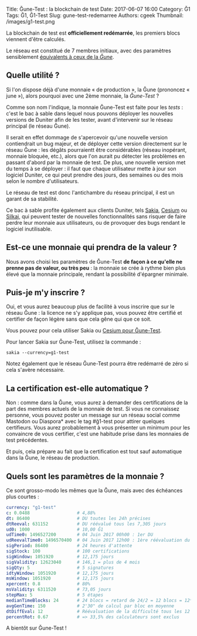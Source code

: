 Title: Ğune-Test : la blockchain de test
Date: 2017-06-07 16:00
Category: Ğ1
Tags: Ğ1, Ğ1-Test
Slug: gune-test-redemarree
Authors: cgeek
Thumbnail: /images/g1-test.png

La blockchain de test est **officiellement redémarrée**, les premiers blocs viennent d'être calculés.

Le réseau est constitué de 7 membres initiaux, avec des paramètres sensiblement [équivalents à ceux de la *Ğune*](/g1-go).

## Quelle utilité ?

Si l'on dispose déjà d'une monnaie « de production », la Ğune (prononcez « june »), alors pourquoi avec une 2ème monnaie, la *Ğune-Test* ?

Comme son nom l'indique, la monnaie Ğune-Test est faite pour les *tests* : c'est le bac à sable dans lequel nous pouvons déployer les nouvelles versions de Duniter afin de les tester, avant d'intervenir sur le réseau principal (le réseau Ğune).

Il serait en effet dommage de s'apercevoir qu'une nouvelle version contiendrait un bug majeur, et de déployer cette version directement sur le réseau Ğune : les dégâts pourraientt être considérables (réseau inopérant, monnaie bloquée, etc.), alors que l'on aurait pu détecter les problèmes en passant d'abord par la monnaie de test. De plus, une nouvelle version met du temps à se déployer : il faut que chaque utilisateur mette à jour son logiciel Duniter, ce qui peut prendre des jours, des semaines ou des mois selon le nombre d'utilisateurs.

Le réseau de test est donc l'antichambre du réseau principal, il est un garant de sa stabilité.

Ce bac à sable profite également aux clients Duniter, tels [Sakia](http://sakia-wallet.org/), [Cesium](https://github.com/duniter/cesium) ou [Silkaj](https://github.com/duniter/silkaj), qui peuvent tester de nouvelles fonctionnalités sans risquer de faire perdre leur monnaie aux utilisateurs, ou de provoquer des bugs rendant le logiciel inutilisable.

## Est-ce une monnaie qui prendra de la valeur ?

Nous avons choisi les paramètres de Ğune-Test **de façon à ce qu'elle ne prenne pas de valeur, ou très peu** : la monnaie se crée à rythme bien plus élevé que la monnaie principale, rendant la possibilité d'épargner minimale.

## Puis-je m'y inscrire ?

Oui, et vous aurez beaucoup plus de facilité à vous inscrire que sur le réseau Ğune : la licence ne s'y applique pas, vous pouvez être certifié et certifier de façon légère sans que cela gêne qui que ce soit.
 
Vous pouvez pour cela utiliser Sakia ou [Cesium pour Ğune-Test](https://g1-test.duniter.org/cesium).

Pour lancer Sakia sur Ğune-Test, utilisez la commande :

    sakia --currency=g1-test
 
Notez également que le réseau Ğune-Test pourra être redémarré de zéro si cela s'avère nécessaire.

## La certification est-elle automatique ?

Non : comme dans la Ğune, vous aurez à demander des certifications de la part des membres actuels de la monnaie de test. Si vous ne connaissez personne, vous pouvez poster un message sur un réseau social comme Mastodon ou Diaspora* avec le tag #ğ1-test pour attirer quelques certifieurs. Vous aurez probablement à vous présenter un minimum pour les convaincre de vous certifier, c'est une habitude prise dans les monnaies de test précédentes.

Et puis, cela prépare au fait que la certification est tout sauf automatique dans la Ğune, le réseau de production.

## Quels sont les paramètres de la monnaie ?

Ce sont grosso-modo les mêmes que la Ğune, mais avec des échéances plus courtes :

```yaml
currency: "g1-test"
c: 0.0488                  # 4,88%
dt: 86400                  # DU toutes les 24h précises
dtReeval: 631152           # DU réévalué tous les 7,305 jours
ud0: 1000                  # 10,00 Ğ1
udTime0: 1496527200        # 04 Juin 2017 00h00 : 1er DU
udReevalTime0: 1496570400  # 04 Juin 2017 12h00 : 1ère réévaluation du DU
sigPeriod: 86400           # 24 heures d'attente
sigStock: 100              # 100 certifications
sigWindow: 1051920         # 12,175 jours
sigValidity: 12623040      # 146,1 = plus de 4 mois
sigQty: 5                  # 5 signatures
idtyWindow: 1051920        # 12,175 jours
msWindow: 1051920          # 12,175 jours
xpercent: 0.8              # 80%
msValidity: 6311520        # 73,05 jours
stepMax: 5                 # 5 étapes
medianTimeBlocks: 24       # 24 blocs = retard de 24/2 = 12 blocs = 12*2'30 = 30min
avgGenTime: 150            # 2'30" de calcul par bloc en moyenne
dtDiffEval: 12             # Réévaluation de la difficulté tous les 12 blocs => 30 minutes
percentRot: 0.67           # => 33,5% des calculateurs sont exclus
```

A bientôt sur Ğune-Test ! 